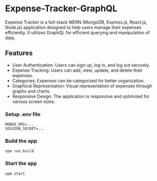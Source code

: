 # Expense-Tracker-GraphQL

Expense Tracker is a full-stack MERN (MongoDB, Express.js, React.js, Node.js) application designed to help users manage their expenses efficiently. It utilizes GraphQL for efficient querying and manipulation of data.

## Features
- User Authentication: Users can sign up, log in, and log out securely.
- Expense Tracking: Users can add, view, update, and delete their expenses.
- Categories: Expenses can be categorized for better organization.
- Graphical Representation: Visual representation of expenses through graphs and charts.
- Responsive Design: The application is responsive and optimized for various screen sizes.

### Setup .env file
```
MONGO_URI=...
SESSION_SECRET=...
```

### Build the app
```
npm run build
```

### Start the app
```
npm start
```
